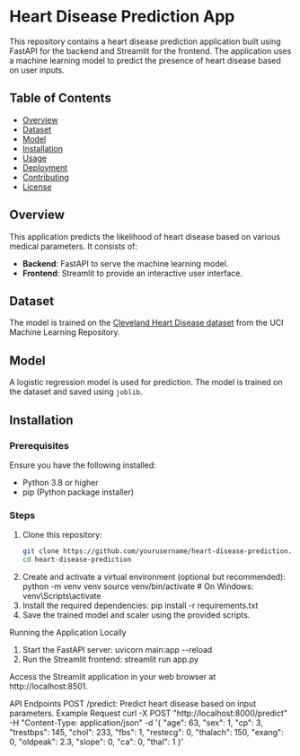 # Heart Disease Prediction App

This repository contains a heart disease prediction application built using FastAPI for the backend and Streamlit for the frontend. The application uses a machine learning model to predict the presence of heart disease based on user inputs.

## Table of Contents

- [Overview](#overview)
- [Dataset](#dataset)
- [Model](#model)
- [Installation](#installation)
- [Usage](#usage)
- [Deployment](#deployment)
- [Contributing](#contributing)
- [License](#license)

## Overview

This application predicts the likelihood of heart disease based on various medical parameters. It consists of:
- **Backend**: FastAPI to serve the machine learning model.
- **Frontend**: Streamlit to provide an interactive user interface.

## Dataset

The model is trained on the [Cleveland Heart Disease dataset](https://archive.ics.uci.edu/ml/datasets/heart+Disease) from the UCI Machine Learning Repository.

## Model

A logistic regression model is used for prediction. The model is trained on the dataset and saved using `joblib`.

## Installation

### Prerequisites

Ensure you have the following installed:
- Python 3.8 or higher
- pip (Python package installer)

### Steps

1. Clone this repository:
   ```sh
   git clone https://github.com/yourusername/heart-disease-prediction.git
   cd heart-disease-prediction
2. Create and activate a virtual environment (optional but recommended):
   python -m venv venv
   source venv/bin/activate   # On Windows: venv\Scripts\activate
3. Install the required dependencies:
   pip install -r requirements.txt
4. Save the trained model and scaler using the provided scripts.

Running the Application Locally
1. Start the FastAPI server:
    uvicorn main:app --reload
2. Run the Streamlit frontend:
   streamlit run app.py
   
Access the Streamlit application in your web browser at http://localhost:8501.

API Endpoints
POST /predict: Predict heart disease based on input parameters.
Example Request
curl -X POST "http://localhost:8000/predict" -H "Content-Type: application/json" -d '{
    "age": 63,
    "sex": 1,
    "cp": 3,
    "trestbps": 145,
    "chol": 233,
    "fbs": 1,
    "restecg": 0,
    "thalach": 150,
    "exang": 0,
    "oldpeak": 2.3,
    "slope": 0,
    "ca": 0,
    "thal": 1
}'
